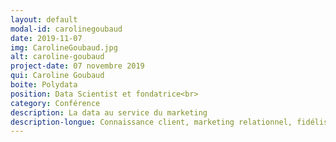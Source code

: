 ```yaml
---
layout: default
modal-id: carolinegoubaud
date: 2019-11-07
img: CarolineGoubaud.jpg
alt: caroline-goubaud
project-date: 07 novembre 2019
qui: Caroline Goubaud
boite: Polydata
position: Data Scientist et fondatrice<br>
category: Conférence
description: La data au service du marketing
description-longue: Connaissance client, marketing relationnel, fidélisation, tableau de bord, tous ces outils Data servent les objectifs Marketing d'une entreprise. Après une rapide revue du métier Data Scientist et de son interaction avec le métier marketing, des exemples d'application concrets seront passés en revue. 
---
```

